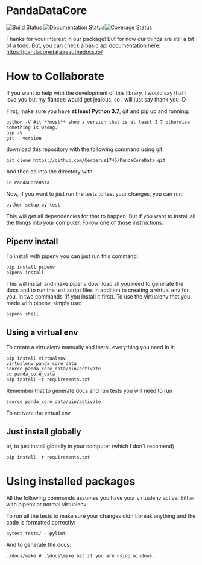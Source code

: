PandaDataCore
===============

[![Build Status](https://travis-ci.org/Cerberus1746/PandaCoreData.svg?branch=master)](https://travis-ci.org/Cerberus1746/PandaCoreData) [![Documentation Status](https://readthedocs.org/projects/pandacoredata/badge/?version=latest)](https://pandacoredata.readthedocs.io/en/latest/?badge=latest)[![Coverage Status](https://coveralls.io/repos/github/Cerberus1746/PandaCoreData/badge.svg?branch=master)](https://coveralls.io/github/Cerberus1746/PandaCoreData?branch=master)

Thanks for your interest in our package! But for now our things are still a bit of a todo. But, you
can check a basic api documentation here: https://pandacoredata.readthedocs.io/

How to Collaborate
=====================
If you want to help with the development of this library, I would say that I love you but my fiancee
 would get jealous, so I will just say thank you :D

First, make sure you have **at least Python 3.7**, git and pip up and running:
```
python -V #it **must** show a version that is at least 3.7 otherwise something is wrong.
pip -V
git --version
```
download this repository with the following command using git:
```
git clone https://github.com/Cerberus1746/PandaCoreData.git
```
And then cd into the directory with:
```
cd PandaCoreData
```
Now, if you want to just run the tests to test your changes, you can run:
```
python setup.py test
```
This will get all dependencies for that to happen. But if you want to install all the things into
 your computer. Follow one of those instructions.

Pipenv install
---------------
To install with pipenv you can just run this command:
```
pip install pipenv
pipenv install
```
This will install and make pipenv download all you need to generate the docs and to run the test
script files in addition to creating a virtual env for you, in two commands (if you install it
first).
To use the virtualenv that you made with pipenv, simply use:
```
pipenv shell
```
Using a virtual env
---------------------
To create a virtualenv manually and install everything you need in it:
```
pip install virtualenv
virtualenv panda_core_data
source panda_core_data/bin/activate
cd panda_core_data
pip install -r requirements.txt
```
Remember that to generate docs and run tests you will need to run
```
source panda_core_data/bin/activate
```
To activate the virtual env

Just install globally
-------------------------
or, to just install globally in your computer (which I don't recomend)
```
pip install -r requirements.txt
```
Using installed packages
=========================
All the following commands assumes you have your virtualenv active. Either with pipenv or
normal virtualenv

To run all the tests to make sure your changes didn't break anything and the code is formatted
correctly:
```
pytest tests/ --pylint
```
And to generate the docs:
```
./docs/make # .\docs\make.bat if you are using windows.
```